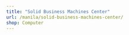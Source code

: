 ```yaml
---
title: "Solid Business Machines Center"
url: /manila/solid-business-machines-center/
shop: Computer
---
```

